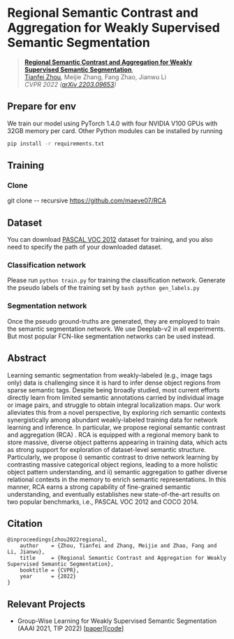 # Regional Semantic Contrast and Aggregation for Weakly Supervised Semantic Segmentation

> [**Regional Semantic Contrast and Aggregation for Weakly Supervised Semantic Segmentation**](https://arxiv.org/abs/2203.09653),            
> [Tianfei Zhou](https://www.tfzhou.com/), Meijie Zhang, Fang Zhao, Jianwu Li <br>
> *CVPR 2022 ([arXiv 2203.09653](https://arxiv.org/abs/2203.09653))*


## Prepare for env
We train our model using PyTorch 1.4.0 with four NVIDIA V100 GPUs with 32GB memory per card.
Other Python modules can be installed by running

```bash
pip install -r requirements.txt
``` 

## Training

### Clone

git clone -- recursive https://github.com/maeve07/RCA

## Dataset

You can download [PASCAL VOC 2012](https://drive.google.com/file/d/1uh5bWXvLOpE-WZUUtO77uwCB4Qnh6d7X/view) dataset for training, and you also need to specify the path of your downloaded dataset.

### Classification network
Please run ```python train.py``` for training the classification network.
Generate the pseudo labels of the training set by 
    ```bash
    python gen_labels.py
    ```

### Segmentation network
Once the pseudo ground-truths are generated, they are employed to train the semantic segmentation network. We use Deeplab-v2 in all experiments. But most popular FCN-like segmentation networks can be used instead.  

## Abstract

Learning semantic segmentation from weakly-labeled (e.g., image tags only) data is challenging since it is hard to infer dense object regions from sparse semantic tags. Despite being broadly studied, most current efforts directly learn from limited semantic annotations carried by individual image or image pairs, and struggle to obtain integral localization maps. Our work alleviates this from a novel perspective, by exploring rich semantic contexts synergistically among abundant weakly-labeled training data for network learning and inference. In particular, we propose regional semantic contrast and aggregation (RCA) . RCA is equipped with a regional memory bank to store massive, diverse object patterns appearing in training data, which acts as strong support for exploration of dataset-level semantic structure. Particularly, we propose i) semantic contrast to drive network learning by contrasting massive categorical object regions, leading to a more holistic object pattern understanding, and ii) semantic aggregation to gather diverse relational contexts in the memory to enrich semantic representations. In this manner, RCA earns a strong capability of fine-grained semantic understanding, and eventually establishes new state-of-the-art results on two popular benchmarks, i.e., PASCAL VOC 2012 and COCO 2014.

## Citation
```
@inproceedings{zhou2022regional,
    author    = {Zhou, Tianfei and Zhang, Meijie and Zhao, Fang and Li, Jianwu},
    title     = {Regional Semantic Contrast and Aggregation for Weakly Supervised Semantic Segmentation},
    booktitle = {CVPR},
    year      = {2022}
}
```

## Relevant Projects

* Group-Wise Learning for Weakly Supervised Semantic Segmentation (AAAI 2021, TIP 2022) [[paper](https://ieeexplore.ieee.org/stamp/stamp.jsp?arnumber=9652068)][[code](https://github.com/Lixy1997/Group-WSSS)]
